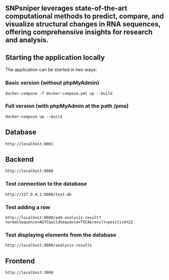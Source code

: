 ## SNPsniper leverages state-of-the-art computational methods to predict, compare, and visualize structural changes in RNA sequences, offering comprehensive insights for research and analysis.



## Starting the application locally

The application can be started in two ways:

### Basic version (without phpMyAdmin)

```
docker-compose -f docker-compose.yml up --build
```

### Full version (with phpMyAdmin at the path /pma)

```
docker-compose up --build
```

## Database

```
http://localhost:8081

```

## Backend

```
http://localhost:8080

```

### Test connection to the database

```
http://127.0.0.1:8080/test-db

```

### Test adding a row

```
http://localhost:8080/add-analysis-result?normalSequence=AGTC&wildSequence=TGCA&result=positive%22

```

### Test displaying elements from the database

```
http://localhost:8080/analysis-results

```

## Frontend

```
http://localhost:3000

```
